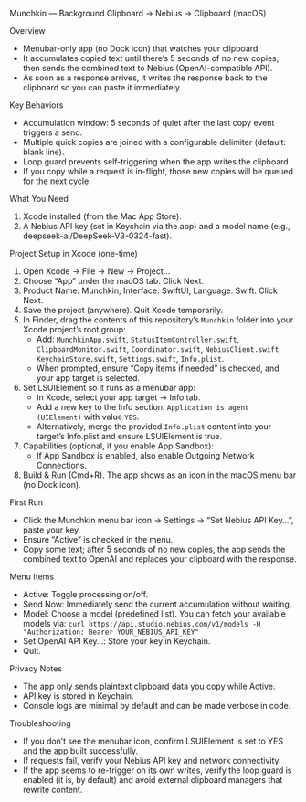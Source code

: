 Munchkin — Background Clipboard → Nebius → Clipboard (macOS)

Overview
- Menubar-only app (no Dock icon) that watches your clipboard.
- It accumulates copied text until there’s 5 seconds of no new copies, then sends the combined text to Nebius (OpenAI-compatible API).
- As soon as a response arrives, it writes the response back to the clipboard so you can paste it immediately.

Key Behaviors
- Accumulation window: 5 seconds of quiet after the last copy event triggers a send.
- Multiple quick copies are joined with a configurable delimiter (default: blank line).
- Loop guard prevents self-triggering when the app writes the clipboard.
- If you copy while a request is in-flight, those new copies will be queued for the next cycle.

What You Need
1) Xcode installed (from the Mac App Store).
2) A Nebius API key (set in Keychain via the app) and a model name (e.g., deepseek-ai/DeepSeek-V3-0324-fast).

Project Setup in Xcode (one-time)
1. Open Xcode → File → New → Project…
2. Choose “App” under the macOS tab. Click Next.
3. Product Name: Munchkin; Interface: SwiftUI; Language: Swift. Click Next.
4. Save the project (anywhere). Quit Xcode temporarily.
5. In Finder, drag the contents of this repository’s `Munchkin` folder into your Xcode project’s root group:
   - Add: `MunchkinApp.swift`, `StatusItemController.swift`, `ClipboardMonitor.swift`, `Coordinator.swift`, `NebiusClient.swift`, `KeychainStore.swift`, `Settings.swift`, `Info.plist`.
   - When prompted, ensure “Copy items if needed” is checked, and your app target is selected.
6. Set LSUIElement so it runs as a menubar app:
   - In Xcode, select your app target → Info tab.
   - Add a new key to the Info section: `Application is agent (UIElement)` with value `YES`.
   - Alternatively, merge the provided `Info.plist` content into your target’s Info.plist and ensure LSUIElement is true.
7. Capabilities (optional, if you enable App Sandbox):
   - If App Sandbox is enabled, also enable Outgoing Network Connections.
8. Build & Run (Cmd+R). The app shows as an icon in the macOS menu bar (no Dock icon).

First Run
- Click the Munchkin menu bar icon → Settings → “Set Nebius API Key…”, paste your key.
- Ensure “Active” is checked in the menu.
- Copy some text; after 5 seconds of no new copies, the app sends the combined text to OpenAI and replaces your clipboard with the response.

Menu Items
- Active: Toggle processing on/off.
- Send Now: Immediately send the current accumulation without waiting.
- Model: Choose a model (predefined list). You can fetch your available models via:
  `curl https://api.studio.nebius.com/v1/models -H "Authorization: Bearer YOUR_NEBIUS_API_KEY"`
- Set OpenAI API Key…: Store your key in Keychain.
- Quit.

Privacy Notes
- The app only sends plaintext clipboard data you copy while Active.
- API key is stored in Keychain.
- Console logs are minimal by default and can be made verbose in code.

Troubleshooting
- If you don’t see the menubar icon, confirm LSUIElement is set to YES and the app built successfully.
- If requests fail, verify your Nebius API key and network connectivity.
- If the app seems to re-trigger on its own writes, verify the loop guard is enabled (it is, by default) and avoid external clipboard managers that rewrite content.
